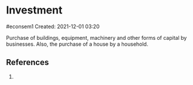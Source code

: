 # Investment
#econsem1 
Created: 2021-12-01 03:20

Purchase of buildings, equipment, machinery and other forms of capital by businesses. Also, the purchase of a house by a household.


## References
1. 